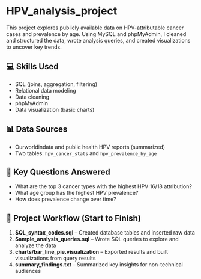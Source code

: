 # HPV_analysis_project

This project explores publicly available data on HPV-attributable cancer cases and prevalence by age. Using MySQL and phpMyAdmin, I cleaned and structured the data, wrote analysis queries, and created visualizations to uncover key trends.

## 💻 Skills Used
- SQL (joins, aggregation, filtering)
- Relational data modeling
- Data cleaning
- phpMyAdmin
- Data visualization (basic charts)

## 📊 Data Sources
- Ourworldindata and public health HPV reports (summarized)
- Two tables: `hpv_cancer_stats` and `hpv_prevalence_by_age`

## 📌 Key Questions Answered
- What are the top 3 cancer types with the highest HPV 16/18 attribution?
- What age group has the highest HPV prevalence?
- How does prevalence change over time?

## 🧭 Project Workflow (Start to Finish)

1. **SQL_syntax_codes.sql** – Created database tables and inserted raw data
2. **Sample_analysis_queries.sql** – Wrote SQL queries to explore and analyze the data
3. **charts/bar_line_pie.visualization** – Exported results and built visualizations from query results
4. **summary_findings.txt** – Summarized key insights for non-technical audiences
